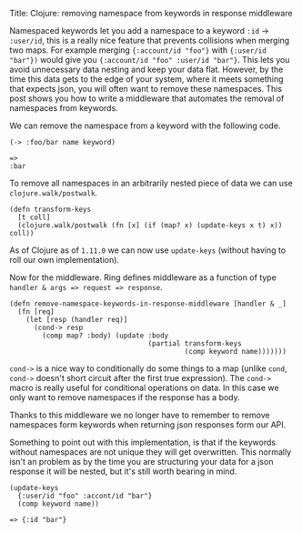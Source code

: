 Title: Clojure: removing namespace from keywords in response middleware

Namespaced keywords let you add a namespace to a keyword `:id` -> `:user/id`, this is a really nice feature that prevents collisions when merging two maps. For example merging  `{:account/id "foo"}` with  `{:user/id "bar"})` would give you `{:account/id "foo" :user/id "bar"}`. This lets you avoid unnecessary data nesting and keep your data flat. However, by the time this data gets to the edge of your system, where it meets something that expects json, you will often want to remove these namespaces. This post shows you how to write a middleware that automates the removal of namespaces from keywords.

We can remove the namespace from a keyword with the following code.

```
(-> :foo/bar name keyword)

=>
:bar
```

To remove all namespaces in an arbitrarily nested piece of data we can use `clojure.walk/postwalk`.

```
(defn transform-keys
  [t coll]
  (clojure.walk/postwalk (fn [x] (if (map? x) (update-keys x t) x)) coll))
```

As of Clojure as of `1.11.0` we can now use  `update-keys` (without having to roll our own implementation).

Now for the middleware. Ring defines middleware as a function of type `handler & args => request => response`.

```
(defn remove-namespace-keywords-in-response-middleware [handler & _]
  (fn [req]
    (let [resp (handler req)]
      (cond-> resp
        (comp map? :body) (update :body
                                  (partial transform-keys
                                           (comp keyword name)))))))
```

`cond->` is a nice way to conditionally do some things to a map (unlike `cond`, `cond->` doesn't short circuit after the first true expression). The `cond->` macro is really useful for conditional operations on data. In this case we only want to remove namespaces if the response has a body.

Thanks to this middleware we no longer have to remember to remove namespaces form keywords when returning json responses form our API.

Something to point out with this implementation, is that if the keywords without namespaces are not unique they will get overwritten. This normally isn't an problem as by the time you are structuring your data for a json response it will be nested, but it's still worth bearing in mind.

```
(update-keys
  {:user/id "foo" :accont/id "bar"}
  (comp keyword name))

=> {:id "bar"}
```

